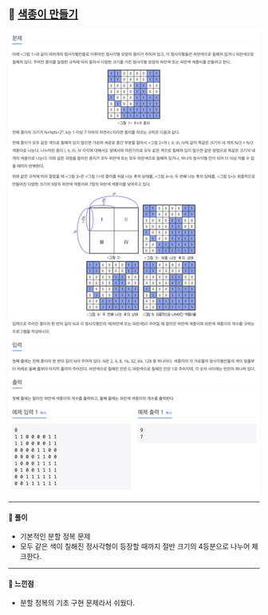 ## 📖 [색종이 만들기](https://www.acmicpc.net/problem/2630)
<img src="./assets/2630_색종이만들기.png" width="600px" />

---
#### 📍 풀이
- 기본적인 분할 정복 문제
- 모두 같은 색이 칠해진 정사각형이 등장할 때까지 절반 크기의 4등분으로 나누어 체크한다.
---
#### 📍 느낀점
- 분할 정복의 기초 구현 문제라서 쉬웠다. 